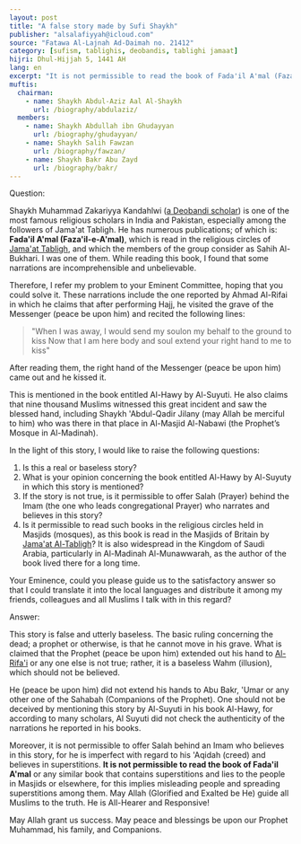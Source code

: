 ```yaml
---
layout: post
title: "A false story made by Sufi Shaykh"
publisher: "alsalafiyyah@icloud.com"
source: "Fatawa Al-Lajnah Ad-Daimah no. 21412"
category: [sufism, tablighis, deobandis, tablighi jamaat]
hijri: Dhul-Hijjah 5, 1441 AH
lang: en
excerpt: "It is not permissible to read the book of Fada'il A'mal (Faza'il-e-A'mal) or any similar book that contains superstitions and lies to the people in Masjids or elsewhere, for this implies misleading people and spreading superstitions among them."
muftis:
  chairman: 
    - name: Shaykh Abdul-Aziz Aal Al-Shaykh
      url: /biography/abdulaziz/
  members: 
    - name: Shaykh Abdullah ibn Ghudayyan
      url: /biography/ghudayyan/
    - name: Shaykh Salih Fawzan
      url: /biography/fawzan/
    - name: Shaykh Bakr Abu Zayd
      url: /biography/bakr/
---
```


Question: 

Shaykh Muhammad Zakariyya Kandahlwi ([a Deobandi scholar](/sufism/)) is one of the most famous religious scholars in India and Pakistan, especially among the followers of Jama'at Tabligh. He has numerous publications; of which is: **Fada'il A'mal (Faza'il-e-A'mal)**, which is read in the religious circles of [Jama'at Tabligh](/sufism/), and which the members of the group consider as Sahih Al-Bukhari. I was one of them. While reading this book, I found that some narrations are incomprehensible and unbelievable. 

Therefore, I refer my problem to your Eminent Committee, hoping that you could solve it. These narrations include the one reported by Ahmad Al-Rifai in which he claims that after performing Hajj, he visited the grave of the Messenger (peace be upon him) and recited the following lines: 

> "When I was away, I would send my soulon my behalf to the ground to kiss Now that I am here body and soul extend your right hand to me to kiss" 

After reading them, the right hand of the Messenger (peace be upon him) came out and he kissed it.

This is mentioned in the book entitled Al-Hawy by Al-Suyuti. He also claims that nine thousand Muslims witnessed this great incident and saw the blessed hand, including Shaykh 'Abdul-Qadir Jilany (may Allah be merciful to him) who was there in that place in Al-Masjid Al-Nabawi (the Prophet’s Mosque in Al-Madinah). 

In the light of this story, I would like to raise the following questions: 
1. Is this a real or baseless story?
2. What is your opinion concerning the book entitled Al-Hawy by Al-Suyuty in which this story is mentioned?
3. If the story is not true, is it permissible to offer Salah (Prayer) behind the Imam (the one who leads congregational Prayer) who narrates and believes in this story?
4. Is it permissible to read such books in the religious circles held in Masjids (mosques), as this book is read in the Masjids of Britain by [Jama'at Al-Tabligh](/sufism/)? It is also widespread in the Kingdom of Saudi Arabia, particularly in Al-Madinah Al-Munawwarah, as the author of the book lived there for a long time. 

Your Eminence, could you please guide us to the satisfactory answer so that I could translate it into the local languages and distribute it among my friends, colleagues and all Muslims I talk with in this regard?


Answer:

This story is false and utterly baseless. The basic ruling concerning the dead; a prophet or otherwise, is that he cannot move in his grave. What is claimed that the Prophet (peace be upon him) extended out his hand to [Al-Rifa'i](/sufism/) or any one else is not true; rather, it is a baseless Wahm (illusion), which should not be believed. 

He (peace be upon him) did not extend his hands to Abu Bakr, 'Umar or any other one of the Sahabah (Companions of the Prophet). One should not be deceived by mentioning this story by Al-Suyuti in his book Al-Hawy, for according to many scholars, Al Suyuti did not check the authenticity of the narrations he reported in his books. 

Moreover, it is not permissible to offer Salah behind an Imam who believes in this story, for he is imperfect with regard to his 'Aqidah (creed) and believes in superstitions. **It is not permissible to read the book of Fada'il A'mal** or any similar book that contains superstitions and lies to the people in Masjids or elsewhere, for this implies misleading people and spreading superstitions among them. May Allah (Glorified and Exalted be He) guide all Muslims to the truth. He is All-Hearer and Responsive!

May Allah grant us success. May peace and blessings be upon our Prophet Muhammad, his family, and Companions.
